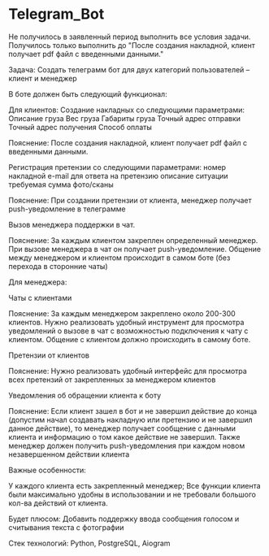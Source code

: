 # Telegram_Bot
Не получилось в заявленный период выполнить все условия задачи. Получилось только выполнить до "После создания накладной, клиент получает pdf файл с введенными данными."

Задача:
Создать телеграмм бот для двух категорий пользователей – клиент и менеджер 
 
В боте должен быть следующий функционал:
 
Для клиентов:
Создание накладных со следующими параметрами:
Описание груза
Вес груза
Габариты груза
Точный адрес отправки
Точный адрес получения
Способ оплаты
 
Пояснение:
После создания накладной, клиент получает pdf файл с введенными данными.
 
Регистрация претензии со следующими параметрами:
номер накладной
e-mail для ответа на претензию
описание ситуации
требуемая сумма
фото/сканы
 
Пояснение:
При создании претензии от клиента, менеджер получает push-уведомление в телеграмме
 
Вызов менеджера поддержки в чат.
 
Пояснение:
За каждым клиентом закреплен определенный менеджер. При вызове менеджера в чат он получает push-уведомление. Общение между менеджером и клиентом происходит в самом боте (без перехода в сторонние чаты)
 
 

Для менеджера:
 
Чаты с клиентами
 
Пояснение:
За каждым менеджером закреплено около 200-300 клиентов. Нужно реализовать удобный инструмент для просмотра уведомлений о вызове в чат с возможностью подключения к чату с клиентом. Общение с клиентом должно происходить в самому боте.
 
Претензии от клиентов
 
Пояснение:
Нужно реализовать удобный интерфейс для просмотра всех претензий от закрепленных за менеджером клиентов
 
Уведомления об обращении клиента к боту
 
Пояснение:
Если клиент зашел в бот и не завершил действие до конца (допустим начал создавать накладную или претензию и не завершил данное действие), то менеджер получает сообщение с данными клиента и информацию о том какое действие не завершил. Также менеджер должен получить push-уведомления при каждом новом незавершенном действии клиента
 
 
Важные особенности:
 
У каждого клиента есть закрепленный менеджер; 
Все функции клиента были максимально удобны в использовании и не требовали большого кол-ва действий от клиента.
 
Будет плюсом:
Добавить поддержку ввода сообщения голосом и считывания текста с фотографии
 
Стек технологий:
	Python, PostgreSQL, Aiogram
